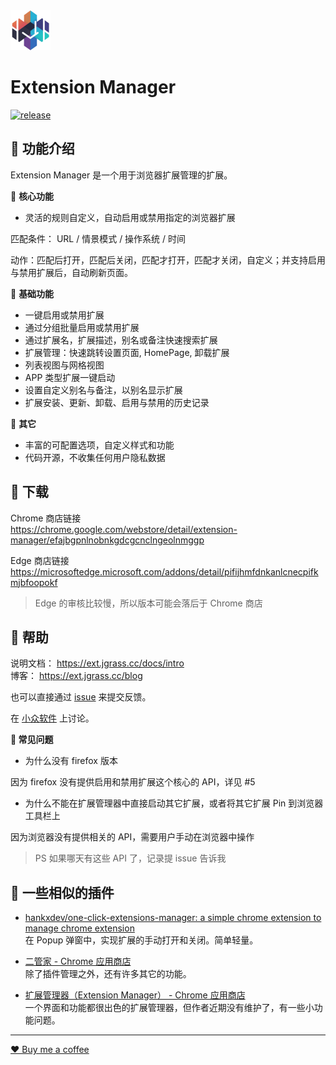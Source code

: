 <img src="src/assets/img/icon-128.png" width="64"/>

# Extension Manager

[![release](https://img.shields.io/github/v/release/JasonGrass/auto-extension-manager)](https://github.com/JasonGrass/auto-extension-manager/releases)

## 🍉 功能介绍

Extension Manager 是一个用于浏览器扩展管理的扩展。

🍕 **核心功能**

- 灵活的规则自定义，自动启用或禁用指定的浏览器扩展

匹配条件： URL / 情景模式 / 操作系统 / 时间

动作：匹配后打开，匹配后关闭，匹配才打开，匹配才关闭，自定义；并支持启用与禁用扩展后，自动刷新页面。

🍕 **基础功能**

- 一键启用或禁用扩展
- 通过分组批量启用或禁用扩展
- 通过扩展名，扩展描述，别名或备注快速搜索扩展
- 扩展管理：快速跳转设置页面, HomePage, 卸载扩展
- 列表视图与网格视图
- APP 类型扩展一键启动
- 设置自定义别名与备注，以别名显示扩展
- 扩展安装、更新、卸载、启用与禁用的历史记录

🍕 **其它**

- 丰富的可配置选项，自定义样式和功能
- 代码开源，不收集任何用户隐私数据

## 🍉 下载

Chrome 商店链接  
<https://chrome.google.com/webstore/detail/extension-manager/efajbgpnlnobnkgdcgcnclngeolnmggp>

Edge 商店链接  
<https://microsoftedge.microsoft.com/addons/detail/pifijhmfdnkanlcnecpifkmjbfoopokf>

> Edge 的审核比较慢，所以版本可能会落后于 Chrome 商店

## 🍉 帮助

说明文档： <https://ext.jgrass.cc/docs/intro>  
博客： <https://ext.jgrass.cc/blog>

也可以直接通过 [issue](https://github.com/JasonGrass/auto-extension-manager/issues/new?body=%0A%0A%0A%0A---%0A%3C%21--+%E2%86%91%E8%AF%B7%E5%9C%A8%E6%AD%A4%E8%A1%8C%E4%B8%8A%E6%96%B9%E5%A1%AB%E5%86%99%E9%97%AE%E9%A2%98%2F%E5%BB%BA%E8%AE%AE%E8%AF%A6%E6%83%85%E2%86%91+--%3E%0AFrom+readme+%0A) 来提交反馈。

在 [小众软件](https://meta.appinn.net/t/topic/46198) 上讨论。

**🎃 常见问题**

- 为什么没有 firefox 版本

因为 firefox 没有提供启用和禁用扩展这个核心的 API，详见 #5

- 为什么不能在扩展管理器中直接启动其它扩展，或者将其它扩展 Pin 到浏览器工具栏上

因为浏览器没有提供相关的 API，需要用户手动在浏览器中操作

> PS 如果哪天有这些 API 了，记录提 issue 告诉我

## 🍉 一些相似的插件

- [hankxdev/one-click-extensions-manager: a simple chrome extension to manage chrome extension](https://github.com/hankxdev/one-click-extensions-manager )  
在 Popup 弹窗中，实现扩展的手动打开和关闭。简单轻量。  

- [二管家 - Chrome 应用商店](https://chrome.google.com/webstore/detail/nooboss/aajodjghehmlpahhboidcpfjcncmcklf )  
除了插件管理之外，还有许多其它的功能。  

- [扩展管理器（Extension Manager） - Chrome 应用商店](https://chrome.google.com/webstore/detail/extension-manager/gjldcdngmdknpinoemndlidpcabkggco )  
一个界面和功能都很出色的扩展管理器，但作者近期没有维护了，有一些小功能问题。

---

[❤️ Buy me a coffee](https://ext.jgrass.cc/separate/buy-me-a-coffee)
